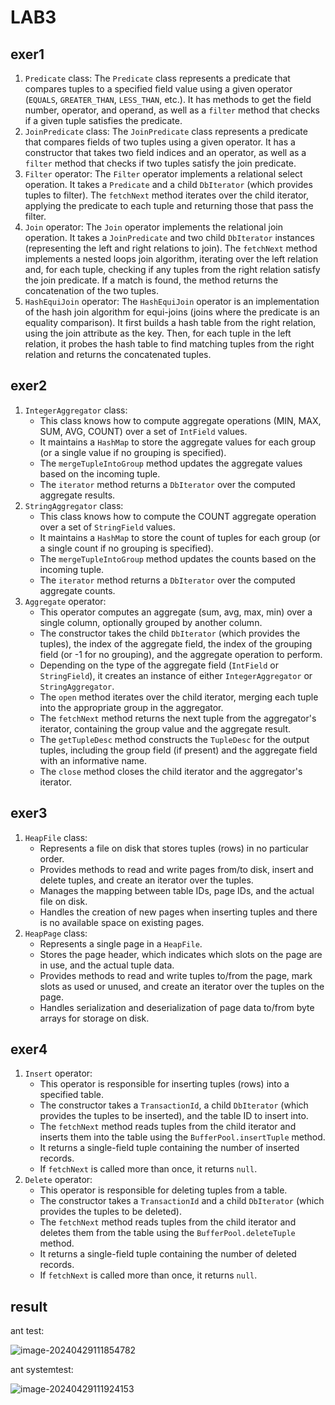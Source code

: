 # LAB3

## exer1

1. `Predicate` class:
   The `Predicate` class represents a predicate that compares tuples to a specified field value using a given operator (`EQUALS`, `GREATER_THAN`, `LESS_THAN`, etc.). It has methods to get the field number, operator, and operand, as well as a `filter` method that checks if a given tuple satisfies the predicate.
2. `JoinPredicate` class:
   The `JoinPredicate` class represents a predicate that compares fields of two tuples using a given operator. It has a constructor that takes two field indices and an operator, as well as a `filter` method that checks if two tuples satisfy the join predicate.
3. `Filter` operator:
   The `Filter` operator implements a relational select operation. It takes a `Predicate` and a child `DbIterator` (which provides tuples to filter). The `fetchNext` method iterates over the child iterator, applying the predicate to each tuple and returning those that pass the filter.
4. `Join` operator:
   The `Join` operator implements the relational join operation. It takes a `JoinPredicate` and two child `DbIterator` instances (representing the left and right relations to join). The `fetchNext` method implements a nested loops join algorithm, iterating over the left relation and, for each tuple, checking if any tuples from the right relation satisfy the join predicate. If a match is found, the method returns the concatenation of the two tuples.
5. `HashEquiJoin` operator:
   The `HashEquiJoin` operator is an implementation of the hash join algorithm for equi-joins (joins where the predicate is an equality comparison). It first builds a hash table from the right relation, using the join attribute as the key. Then, for each tuple in the left relation, it probes the hash table to find matching tuples from the right relation and returns the concatenated tuples.

## exer2

1. `IntegerAggregator` class:
   - This class knows how to compute aggregate operations (MIN, MAX, SUM, AVG, COUNT) over a set of `IntField` values.
   - It maintains a `HashMap` to store the aggregate values for each group (or a single value if no grouping is specified).
   - The `mergeTupleIntoGroup` method updates the aggregate values based on the incoming tuple.
   - The `iterator` method returns a `DbIterator` over the computed aggregate results.
2. `StringAggregator` class:
   - This class knows how to compute the COUNT aggregate operation over a set of `StringField` values.
   - It maintains a `HashMap` to store the count of tuples for each group (or a single count if no grouping is specified).
   - The `mergeTupleIntoGroup` method updates the counts based on the incoming tuple.
   - The `iterator` method returns a `DbIterator` over the computed aggregate counts.
3. `Aggregate` operator:
   - This operator computes an aggregate (sum, avg, max, min) over a single column, optionally grouped by another column.
   - The constructor takes the child `DbIterator` (which provides the tuples), the index of the aggregate field, the index of the grouping field (or -1 for no grouping), and the aggregate operation to perform.
   - Depending on the type of the aggregate field (`IntField` or `StringField`), it creates an instance of either `IntegerAggregator` or `StringAggregator`.
   - The `open` method iterates over the child iterator, merging each tuple into the appropriate group in the aggregator.
   - The `fetchNext` method returns the next tuple from the aggregator's iterator, containing the group value and the aggregate result.
   - The `getTupleDesc` method constructs the `TupleDesc` for the output tuples, including the group field (if present) and the aggregate field with an informative name.
   - The `close` method closes the child iterator and the aggregator's iterator.

## exer3

1. `HeapFile` class:
   - Represents a file on disk that stores tuples (rows) in no particular order.
   - Provides methods to read and write pages from/to disk, insert and delete tuples, and create an iterator over the tuples.
   - Manages the mapping between table IDs, page IDs, and the actual file on disk.
   - Handles the creation of new pages when inserting tuples and there is no available space on existing pages.
2. `HeapPage` class:
   - Represents a single page in a `HeapFile`.
   - Stores the page header, which indicates which slots on the page are in use, and the actual tuple data.
   - Provides methods to read and write tuples to/from the page, mark slots as used or unused, and create an iterator over the tuples on the page.
   - Handles serialization and deserialization of page data to/from byte arrays for storage on disk.

## exer4

1. `Insert` operator:
   - This operator is responsible for inserting tuples (rows) into a specified table.
   - The constructor takes a `TransactionId`, a child `DbIterator` (which provides the tuples to be inserted), and the table ID to insert into.
   - The `fetchNext` method reads tuples from the child iterator and inserts them into the table using the `BufferPool.insertTuple` method.
   - It returns a single-field tuple containing the number of inserted records.
   - If `fetchNext` is called more than once, it returns `null`.
2. `Delete` operator:
   - This operator is responsible for deleting tuples from a table.
   - The constructor takes a `TransactionId` and a child `DbIterator` (which provides the tuples to be deleted).
   - The `fetchNext` method reads tuples from the child iterator and deletes them from the table using the `BufferPool.deleteTuple` method.
   - It returns a single-field tuple containing the number of deleted records.
   - If `fetchNext` is called more than once, it returns `null`.

## result

ant test:

![image-20240429111854782](C:\Users\Lenovo\AppData\Roaming\Typora\typora-user-images\image-20240429111854782.png)

ant systemtest:

![image-20240429111924153](C:\Users\Lenovo\AppData\Roaming\Typora\typora-user-images\image-20240429111924153.png)
